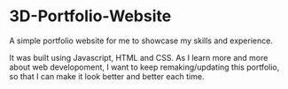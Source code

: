 # 3D-Portfolio-Website

A simple portfolio website for me to showcase my skills and experience.


It was built using Javascript, HTML and CSS. As I learn more and more about web developoment, I want to keep remaking/updating this portfolio, so that I can make it look better and better each time.




